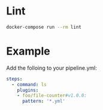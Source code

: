 # Lint
```sh
docker-compose run --rm lint
```

# Example
Add the folloing to your pipeline.yml:
```yml
steps:
  - command: ls
    plugins:
    - foo/file-counter#v1.0.0:
      pattern: '*.yml'
```
